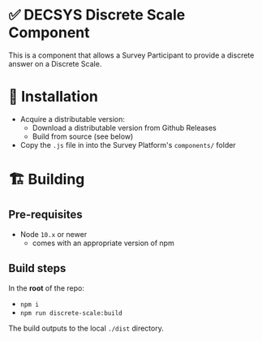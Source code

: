 # ✅ DECSYS Discrete Scale Component

This is a component that allows a Survey Participant to provide a discrete answer on a Discrete Scale.

# 🎉 Installation

- Acquire a distributable version:
  - Download a distributable version from Github Releases
  - Build from source (see below)
- Copy the `.js` file in into the Survey Platform's `components/` folder

# 🏗 Building

## Pre-requisites

- Node `10.x` or newer
  - comes with an appropriate version of npm

## Build steps

In the **root** of the repo:

- `npm i`
- `npm run discrete-scale:build`

The build outputs to the local `./dist` directory.
